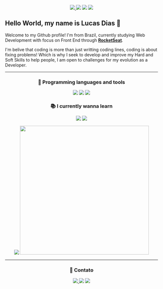 <p align="center">
<a href="mailto:lucas.allx@hotmail.com"> <img src="https://img.shields.io/badge/-Email-D14836.svg?logo=gmail&style=plastic&logoColor=white" /> </a>
<a href="https://www.linkedin.com/in/lucas-dias-da-silva-118954199/" target="blank"><img src="https://img.shields.io/badge/-LinkedIn-007acc.svg?logo=linkedin&style=plastic"></a>
<a href="https://www.instagram.com/lucas_miauu/" target="blank"><img src="https://img.shields.io/badge/-Instagram-F73776.svg?logo=instagram&style=plastic&logoColor=white"></a>
 <a href="https://app.rocketseat.com.br/me/lucas-dias-03372" target="blank"><img src="https://img.shields.io/badge/-Rocketseat-41356b?style=flat-square&logo=Rocketseat&logoColor=white"></a>
</p>


## Hello World, my name is Lucas Dias 👊

Welcome to my Github profile!
I'm from Brazil, currently studying Web Development with focus on Front End through **[RocketSeat](https://rocketseat.com.br//)**.

I'm belive that coding is more than just writting coding lines, coding is about fixing problems! Which is why I seek to develop and improve my Hard and Soft Skills to help people, I am open to challenges for my evolution as a Developer.

---

<h3 align="center">🚀 Programming languages and tools</h3>
<p align="center">

<img src="https://img.shields.io/badge/-HTML5-ec6231.svg?logo=Html5&style=flat-square&logoColor=white" />
<img src="https://img.shields.io/badge/-CSS3-007acc.svg?logo=Css3&style=flat-square" />
<img src="https://img.shields.io/badge/-Javascript-FFD700.svg?logo=Javascript&style=flat-square&logoColor=white" />
</p>


<h3 align="center">📚 I currently wanna learn</h3>
<p align="center">

<img src="https://img.shields.io/badge/-Nodejs-43853d?style=flat-square&logo=Node.js&logoColor=white"  />
<img src="https://img.shields.io/badge/-ReactJs-61DAFB?logo=react&logoColor=white&style=flat-square" />


</p>

<p align="center">
 <img src="https://github-readme-stats.vercel.app/api/top-langs/?username=Lucass2021&layout=compact"/> 
 <img src="https://github-readme-stats.vercel.app/api?username=Lucass2021&show_icons=true&theme=radical" width="425px" />
</p>

---

<h3 align="center">📱 Contato </h3>
<p align="center">
<a href="mailto:lucas.allx@hotmail.com"> <img src="https://img.shields.io/badge/-Email-D14836.svg?logo=gmail&style=plastic&logoColor=white" /> </a>
<a href="https://www.linkedin.com/in/lucas-dias-da-silva-118954199/" target="blank"><img src="https://img.shields.io/badge/-LinkedIn-007acc.svg?logo=linkedin&style=plastic"></a>
<a href="https://www.instagram.com/lucas_miauu/" target="blank"><img src="https://img.shields.io/badge/-Instagram-F73776.svg?logo=instagram&style=plastic&logoColor=white"></a>
</p>
